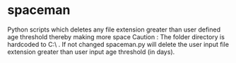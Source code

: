 # spaceman
Python scripts which deletes any file extension greater than user defined age threshold thereby making more space
Caution : The folder directory is hardcoded to C:\ . If not changed spaceman.py will delete the user input file extension greater than user input age threshold (in days). 
